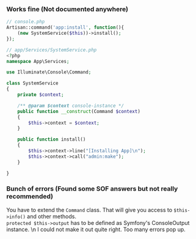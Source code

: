 ### Works fine (Not documented anywhere)

```php
// console.php
Artisan::command('app:install', function(){
    (new SystemService($this))->install();
});
```

```php
// app/Services/SystemService.php
<?php
namespace App\Services;

use Illuminate\Console\Command;

class SystemService
{
    private $context;

    /** @param $context console-instance */
    public function __construct(Command $context)
    {
        $this->context = $context;
    }

    public function install()
    {
        $this->context->line("[Installing App]\n");
        $this->context->call("admin:make");
    }

}
```

### Bunch of errors (Found some SOF answers but not really recommended)

You have to extend the `Command` class. That will give you access to `$this->info()` and other methods. \
`protected $this->output` has to be defined as Symfony's ConsoleOutput instance. \n
I could not make it out quite right. Too many errors pop up.
